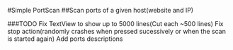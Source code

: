 #Simple PortScan
##Scan ports of a given host(website and IP)

###TODO
Fix TextView to show up to 5000 lines(Cut each ~500 lines)
Fix stop action(randomly crashes when pressed sucessively or when the scan is started again)
Add ports descriptions
